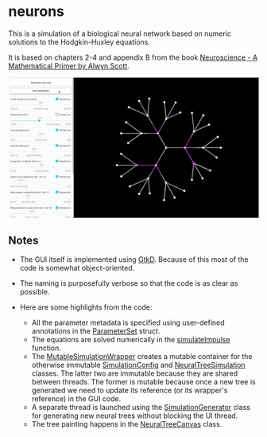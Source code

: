 # neurons

This is a simulation of a biological neural network based on numeric solutions to the Hodgkin-Huxley equations.

It is based on chapters 2-4 and appendix B from the book [Neuroscience - A Mathematical Primer by Alwyn Scott](https://www.springer.com/gp/book/9780387954035).

![Screenshot](./screenshot.png)

## Notes

* The GUI itself is implemented using [GtkD](https://gtkd.org/). Because of this most of the code is somewhat object-oriented.

* The naming is purposefully verbose so that the code is as clear as possible.

* Here are some highlights from the code:
  * All the parameter metadata is specified using user-defined annotations in the [ParameterSet](./source/neurons/computation/parameter_set.d) struct.
  * The equations are solved numerically in the [simulateImpulse](./source/neurons/computation/impulse_simulation.d) function.
  * The [MutableSimulationWrapper](./source/neurons/computation/mutable_simulation_wrapper.d) creates a mutable container for the otherwise immutable [SimulationConfig](./source/neurons/computation/simulation_config.d) and [NeuralTreeSimulation](./source/neurons/computation/neural_tree_simulation.d) classes. The latter two are immutable because they are shared between threads. The former is mutable because once a new tree is generated we need to update its reference (or its wrapper's reference) in the GUI code.
  * A separate thread is launched using the [SimulationGenerator](./source/neurons/computation/simulation_generator.d) class for generating new neural trees without blocking the UI thread.
  * The tree painting happens in the [NeuralTreeCanvas](./source/neurons/gui/neural_tree_canvas.d) class.

